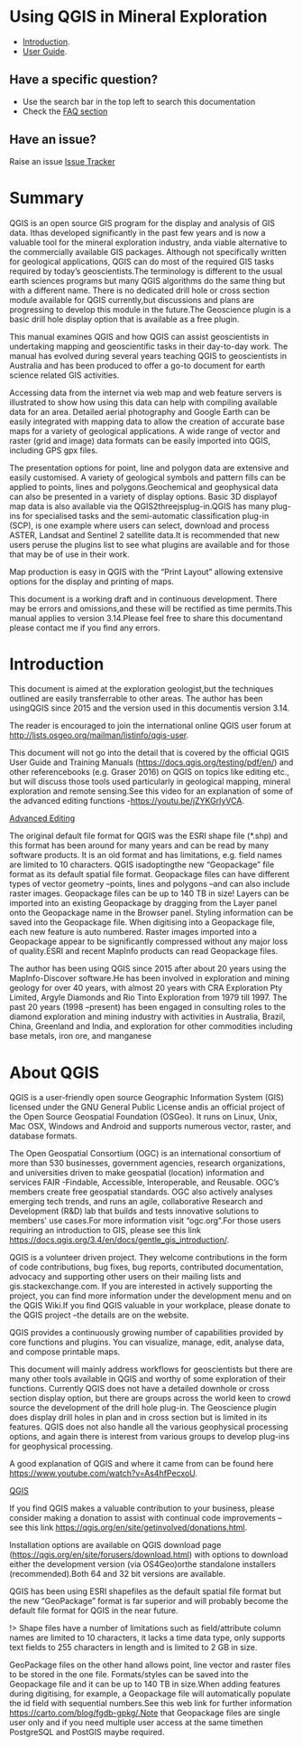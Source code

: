 # Using QGIS in Mineral Exploration

* [Introduction](main-content/introduction).
* [User Guide](main-content/userguide).

## Have a specific question?

* Use the search bar in the top left to search this documentation
* Check the [FAQ section](other/faq)

## Have an issue?

Raise an issue [Issue Tracker](https://github.com/BritishGeologicalSurvey/Groundhog/issues) 


# Summary

QGIS is an open source GIS program for the display and analysis of GIS data. Ithas developed significantly in the past few years and is now a valuable tool for the mineral exploration industry, anda viable alternative to the commercially available GIS packages. Although not specifically written for geological applications, QGIS can do most of the required GIS tasks required by today’s geoscientists.The terminology is different to the usual earth sciences programs but many QGIS algorithms do the same thing but with a different name. There is no dedicated drill hole or cross section module available for QGIS currently,but discussions and plans are progressing to develop this module in the future.The Geoscience plugin is a basic drill hole display option that is available as a free plugin.

This manual examines QGIS and how QGIS can assist geoscientists in undertaking mapping and geoscientific tasks in their day-to-day work. The manual has evolved during several years teaching QGIS to geoscientists in Australia and has been produced to offer a go-to document for earth science related GIS activities.

Accessing data from the internet via web map and web feature servers is illustrated to show how using this data can help with compiling available data for an area. Detailed aerial photography and Google Earth can be easily integrated with mapping data to allow the creation of accurate base maps for a variety of geological applications. A wide range of vector and raster (grid and image) data formats can be easily imported into QGIS, including GPS gpx files. 

The presentation options for point, line and polygon data are extensive and easily customised. A variety of geological symbols and pattern fills can be applied to points, lines and polygons.Geochemical and geophysical data can also be presented in a variety of display options. Basic 3D displayof map data is also available via the QGIS2threejsplug-in.QGIS has many plug-ins for specialised tasks and the semi-automatic classification plug-in (SCP), is one example where users can select, download and process ASTER, Landsat and Sentinel 2 satellite data.It is recommended that new users peruse the plugins list to see what plugins are available and for those that may be of use in their work.

Map production is easy in QGIS with the “Print Layout” allowing extensive options for the display and printing of maps.

This document is a working draft and in continuous development. There may be errors and omissions,and these will be rectified as time permits.This manual applies to version 3.14.Please feel free to share this documentand please contact me if you find any errors.

# Introduction

This document is aimed at the exploration geologist,but the techniques outlined are easily transferrable to other areas. The author has been usingQGIS since 2015 and the version used in this documentis version 3.14.

The reader is encouraged to join the international online QGIS user forum at http://lists.osgeo.org/mailman/listinfo/qgis-user. 

This document will not go into the detail that is covered by the official QGIS User Guide and Training Manuals (https://docs.qgis.org/testing/pdf/en/) and other referencebooks (e.g. Graser 2016) on QGIS on topics like editing etc., but will discuss those tools used particularly in geological mapping, mineral exploration and remote sensing.See this video for an explanation of some of the advanced editing functions -https://youtu.be/jZYKGrIyVCA.

[Advanced Editing](https://www.youtube.com/embed/jZYKGrIyVCA ':include :type=iframe width=100% height=400px')

The original default file format for QGIS was the ESRI shape file (*.shp) and this format has been around for many years and can be read by many software products. It is an old format and has limitations, e.g. field names are limited to 10 characters. QGIS isadoptingthe new “Geopackage” file format as its default spatial file format. Geopackage files can have different types of vector geometry –points, lines and polygons –and can also include raster images. Geopackage files can be up to 140 TB in size! Layers can be imported into an existing Geopackage by dragging from the Layer panel onto the Geopackage name in the Browser panel. Styling information can be saved into the Geopackage file. When digitising into a Geopackage file, each new feature is auto numbered. Raster images imported into a Geopackage appear to be significantly compressed without any major loss of quality.ESRI and recent MapInfo products can read Geopackage files.

The author has been using QGIS since 2015 after about 20 years using the MapInfo-Discover software.He has been involved in exploration and mining geology for over 40 years, with almost 20 years with CRA Exploration Pty Limited, Argyle Diamonds and Rio Tinto Exploration from 1979 till 1997. The past 20 years (1998 –present) has been engaged in consulting roles to the diamond exploration and mining industry with activities in Australia, Brazil, China, Greenland and India, and exploration for other commodities including base metals, iron ore, and manganese

# About QGIS

QGIS is a user-friendly open source Geographic Information System (GIS) licensed under the GNU General Public License andis an official project of the Open Source Geospatial Foundation (OSGeo). It runs on Linux, Unix, Mac OSX, Windows and Android and supports numerous vector, raster, and database formats.

The Open Geospatial Consortium (OGC) is an international consortium of more than 530 businesses, government agencies, research organizations, and universities driven to make geospatial (location) information and services FAIR -Findable, Accessible, Interoperable, and Reusable. OGC’s members create free geospatial standards. OGC also actively analyses emerging tech trends, and runs an agile, collaborative Research and Development (R&D) lab that builds and tests innovative solutions to members' use cases.For more information visit “ogc.org”.For those users requiring an introduction to GIS, please see this link https://docs.qgis.org/3.4/en/docs/gentle_gis_introduction/.

QGIS is a volunteer driven project. They welcome contributions in the form of code contributions, bug fixes, bug reports, contributed documentation, advocacy and supporting other users on their mailing lists and gis.stackexchange.com. If you are interested in actively supporting the project, you can find more information under the development menu and on the QGIS Wiki.If you find QGIS valuable in your workplace, please donate to the QGIS project –the details are on the website.

QGIS provides a continuously growing number of capabilities provided by core functions and plugins. You can visualize, manage, edit, analyse data, and compose printable maps. 

This document will mainly address workflows for geoscientists but there are many other tools available in QGIS and worthy of some exploration of their functions. Currently QGIS does not have a detailed downhole or cross section display option, but there are groups across the world keen to crowd source the development of the drill hole plug-in. The Geoscience plugin does display drill holes in plan and in cross section but is limited in its features. QGIS does not also handle all the various geophysical processing options, and again there is interest from various groups to develop plug-ins for geophysical processing.

A good explanation of QGIS and where it came from can be found here https://www.youtube.com/watch?v=As4hfPecxoU. 

[QGIS](https://www.youtube.com/embed/As4hfPecxoU ':include :type=iframe width=100% height=400px')

If you find QGIS makes a valuable contribution to your business, please consider making a donation to assist with continual code improvements –see this link https://qgis.org/en/site/getinvolved/donations.html.

Installation options are available on QGIS download page (https://qgis.org/en/site/forusers/download.html) with options to download either the development version (via OS4Geo)orthe standalone installers (recommended).Both 64 and 32 bit versions are available.

QGIS has been using ESRI shapefiles as the default spatial file format but the new “GeoPackage” format is far superior and will probably become the default file format for QGIS in the near future.

!> Shape files have a number of limitations such as field/attribute column names are limited to 10 characters, it lacks a time data type, only supports text fields to 255 characters in length and is limited to 2 GB in size.

GeoPackage files on the other hand allows point, line vector and raster files to be stored in the one file. Formats/styles can be saved into the Geopackage file and it can be up to 140 TB in size.When adding features during digitising, for example, a Geopackage file will automatically populate the id field with sequential numbers.See this web link for further information https://carto.com/blog/fgdb-gpkg/.Note that Geopackage files are single user only and if you need multiple user access at the same timethen PostgreSQL and PostGIS maybe required.